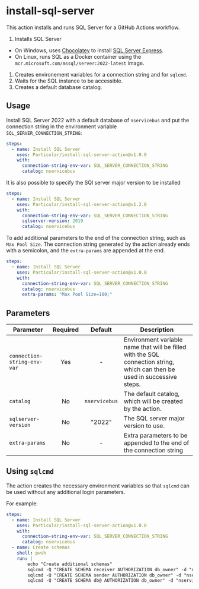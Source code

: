 # install-sql-server

This action installs and runs SQL Server for a GitHub Actions workflow.

1. Installs SQL Server
  * On Windows, uses [Chocolatey](https://chocolatey.org/) to install [SQL Server Express](https://community.chocolatey.org/packages/sql-server-express).
  * On Linux, runs SQL as a Docker container using the `mcr.microsoft.com/mssql/server:2022-latest` image.
1. Creates environement variables for a connection string and for `sqlcmd`.
1. Waits for the SQL instance to be accessible.
1. Creates a default database catalog.

## Usage

Install SQL Server 2022 with a default database of `nservicebus` and put the connection string in the environment variable `SQL_SERVER_CONNECTION_STRING`:

```yaml
steps:
  - name: Install SQL Server
    uses: Particular/install-sql-server-action@v1.0.0
    with:
      connection-string-env-var: SQL_SERVER_CONNECTION_STRING
      catalog: nservicebus
```

It is also possible to specify the SQl server major version to be installed

```yaml
steps:
  - name: Install SQL Server
    uses: Particular/install-sql-server-action@v1.2.0
    with:
      connection-string-env-var: SQL_SERVER_CONNECTION_STRING
      sqlserver-version: 2019
      catalog: nservicebus
```

To add additional parameters to the end of the connection string, such as `Max Pool Size`. The connection string generated by the action already ends with a semicolon, and the `extra-params` are appended at the end.

```yaml
steps:
  - name: Install SQL Server
    uses: Particular/install-sql-server-action@v1.0.0
    with:
      connection-string-env-var: SQL_SERVER_CONNECTION_STRING
      catalog: nservicebus
      extra-params: "Max Pool Size=100;"
```

## Parameters

| Parameter | Required | Default | Description |
|-|:-:|:-:|-|
| `connection-string-env-var` | Yes | - | Environment variable name that will be filled with the SQL connection string, which can then be used in successive steps. |
| `catalog` | No | `nservicebus` | The default catalog, which will be created by the action. |
| `sqlserver-version` | No | "2022" | The SQL server major version to use. |
| `extra-params` | No | - | Extra parameters to be appended to the end of the connection string |

## Using `sqlcmd`

The action creates the necessary environment variables so that `sqlcmd` can be used without any additional login parameters.

For example:

```yaml
steps:
  - name: Install SQL Server
    uses: Particular/install-sql-server-action@v1.0.0
    with:
      connection-string-env-var: SQL_SERVER_CONNECTION_STRING
      catalog: nservicebus
  - name: Create schemas
    shell: pwsh
    run: |
        echo "Create additional schemas"
        sqlcmd -Q "CREATE SCHEMA receiver AUTHORIZATION db_owner" -d "nservicebus"
        sqlcmd -Q "CREATE SCHEMA sender AUTHORIZATION db_owner" -d "nservicebus"
        sqlcmd -Q "CREATE SCHEMA db@ AUTHORIZATION db_owner" -d "nservicebus"
```
